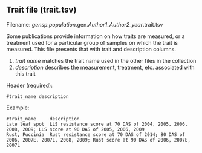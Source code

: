 ## Trait file (trait.tsv)
Filename: *gensp.population*.gen.*Author1_Author2_year*.trait.tsv

Some publications provide information on how traits are measured, or a treatment used for a particular group of samples on which the trait is measured. This file presents that with trait and description columns.
1. *trait name* matches the trait name used in the other files in the collection
2. *description* describes the measurement, treatment, etc. associated with this trait

Header (required):
```
#trait_name description
```

Example:
```
#trait_name     description
Late leaf spot	LLS resistance score at 70 DAS of 2004, 2005, 2006, 2008, 2009; LLS score at 90 DAS of 2005, 2006, 2009
Rust, Puccinia	Rust resistance score at 70 DAS of 2014; 80 DAS of 2006, 2007E, 2007L, 2008, 2009; Rust score at 90 DAS of 2006, 2007E, 2007L
```
